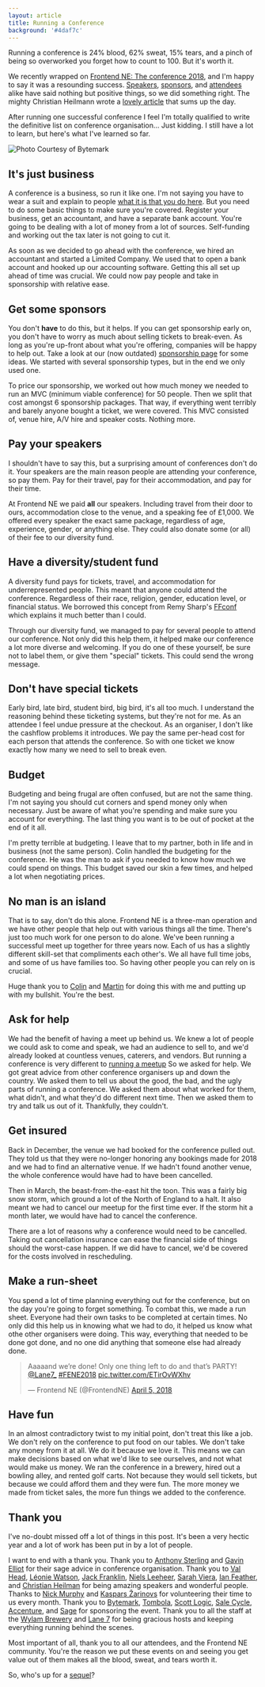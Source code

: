 ```yaml
---
layout: article
title: Running a Conference
background: '#4daf7c'
---
```


Running a conference is 24% blood, 62% sweat, 15% tears, and a pinch of being so overworked you forget how to count to 100.
But it's worth it.

We recently wrapped on [Frontend NE: The conference 2018](https://2018.frontendne.co.uk), and I'm happy to say it was a resounding success.
[Speakers](https://twitter.com/NikkitaFTW/status/982204431369318400), [sponsors](https://twitter.com/bytemark/status/983351836638924804), and [attendees](https://twitter.com/wtomcarter/status/982017051429687296) alike have said nothing but positive things, so we did something right.
The mighty Christian Heilmann wrote a [lovely article](https://christianheilmann.com/2018/04/10/this-was-frontendne-2018-well-from-my-pov/) that sums up the day.

After running one successful conference I feel I'm totally qualified to write the definitive list on conference organisation…
Just kidding.
I still have a lot to learn, but here's what I've learned so far.

![Photo Courtesy of Bytemark](http://res.cloudinary.com/samdbeckham/image/upload/c_crop,e_auto_contrast,f_auto,g_center,h_1020,q_auto,w_1020/v1524241927/DaWRSEuX4AA9gmX_uqli7v.jpg)

## It's just business
A conference is a business, so run it like one.
I'm not saying you have to wear a suit and explain to people [what it is that you do here](https://www.youtube.com/watch?v=StIcRH_e6zQ).
But you need to do some basic things to make sure you're covered.
Register your business, get an accountant, and have a separate bank account.
You're going to be dealing with a lot of money from a lot of sources.
Self-funding and working out the tax later is not going to cut it.

As soon as we decided to go ahead with the conference, we hired an accountant and started a Limited Company.
We used that to open a  bank account and hooked up our accounting software.
Getting this all set up ahead of time was crucial.
We could now pay people and take in sponsorship with relative ease.

## Get some sponsors
You don't **have** to do this, but it helps.
If you can get sponsorship early on, you don't have to worry as much about selling tickets to break-even.
As long as you're up-front about what you're offering, companies will be happy to help out.
Take a look at our (now outdated) [sponsorship page](https://2018.frontendne.co.uk/sponsorship.html) for some ideas.
We started with several sponsorship types, but in the end we only used one.

To price our sponsorship, we worked out how much money we needed to run an MVC (minimum viable conference) for 50 people.
Then we split that cost amongst 6 sponsorship packages.
That way, if everything went terribly and barely anyone bought a ticket, we were covered.
This MVC consisted of, venue hire, A/V hire and speaker costs.
Nothing more.

## Pay your speakers
I shouldn't have to say this, but a surprising amount of conferences don't do it.
Your speakers are the main reason people are attending your conference, so pay them.
Pay for their travel, pay for their accommodation, and pay for their time.

At Frontend NE we paid **all** our speakers.
Including travel from their door to ours, accommodation close to the venue, and a speaking fee of £1,000.
We offered every speaker the exact same package, regardless of age, experience, gender, or anything else.
They could also donate some (or all) of their fee to our diversity fund.

## Have a diversity/student fund
A diversity fund pays for tickets, travel, and accommodation for underrepresented people.
This meant that anyone could attend the conference.
Regardless of their race, religion, gender, education level, or financial status.
We borrowed this concept from Remy Sharp's [FFconf](https://2017.ffconf.org/scholarship) which explains it much better than I could.

Through our diversity fund, we managed to pay for several people  to attend our conference.
Not only did this help them, it helped make our conference a lot more diverse and welcoming.
If you do one of these yourself, be sure not to label them, or give them "special" tickets.
This could send the wrong message.

## Don't have special tickets
Early bird, late bird, student bird, big bird, it's all too much.
I understand the reasoning behind these ticketing systems, but they're not for me.
As an attendee I feel undue pressure at the checkout.
As an organiser, I don't like the cashflow problems it introduces.
We pay the same per-head cost for each person that attends the conference.
So with one ticket we know exactly how many we need to sell to break even.

## Budget
Budgeting and being frugal are often confused, but are not the same thing.
I'm not saying you should cut corners and spend money only when necessary.
Just be aware of what you're spending and make sure you account for everything.
The last thing you want is to be out of pocket at the end of it all. 

I'm pretty terrible at budgeting.
I leave that to my partner, both in life and in business (not the same person).
Colin handled the budgeting for the conference.
He was the man to ask if you needed to know how much we could spend on things.
This budget saved our skin a few times, and helped a lot when negotiating prices.

## No man is an island
That is to say, don't do this alone.
Frontend NE is a three-man operation and we have other people that help out with various things all the time.
There's just too much work for one person to do alone.
We've been running a successful meet up together for three years now.
Each of us has a slightly different skill-set that compliments each other's.
We all have full time jobs, and some of us have families too.
So having other people you can rely on is crucial.

Huge thank you to [Colin](https://twitter.com/htmlandbacon) and [Martin](https://twitter.com/tempertemper) for doing this with me and putting up with my bullshit.
You're the best.

## Ask for help
We had the benefit of having a meet up behind us.
We knew a lot of people we could ask to come and speak, we had an audience to sell to, and we'd already looked at countless venues, caterers, and vendors.
But running a conference is very different to [running a meetup](/wrote/starting-a-meetup.html)
So we asked for help.
We got great advice from other conference organisers up and down the country.
We asked them to tell us about the good, the bad, and the ugly parts of running a conference.
We asked them about what worked for them, what didn't, and what they'd do different next time.
Then we asked them to try and talk us out of it.
Thankfully, they couldn't.

## Get insured
Back in December, the venue we had booked for the conference pulled out.
They told us that they were no-longer honoring any bookings made for 2018 and we had to find an alternative venue.
If we hadn't found another venue, the whole conference would have had to have been cancelled.

Then in March, the beast-from-the-east hit the toon.
This was a fairly big snow storm, which ground a lot of the North of England to a halt.
It also meant we had to cancel our meetup for the first time ever.
If the storm hit a month later, we would have had to cancel the conference.

There are a lot of reasons why a conference would need to be cancelled.
Taking out cancellation insurance can ease the financial side of things should the worst-case happen.
If we did have to cancel, we'd be covered for the costs involved in rescheduling.

## Make a run-sheet
You spend a lot of time planning everything out for the conference, but on the day you're going to forget something.
To combat this, we made a run sheet.
Everyone had their own tasks to be completed at certain times.
No only did this help us in knowing what we had to do, it helped us know what othe other organisers were doing.
This way, everything that needed to be done got done, and no one did anything that someone else had already done.

<blockquote class="twitter-tweet" data-lang="en"><p lang="en" dir="ltr">Aaaaand we’re done! Only one thing left to do and that’s PARTY! <a href="https://twitter.com/Lane7_?ref_src=twsrc%5Etfw">@Lane7_</a> <a href="https://twitter.com/hashtag/FENE2018?src=hash&amp;ref_src=twsrc%5Etfw">#FENE2018</a> <a href="https://t.co/ETirOvWXhv">pic.twitter.com/ETirOvWXhv</a></p>&mdash; Frontend NE (@FrontendNE) <a href="https://twitter.com/FrontendNE/status/981930970952716291?ref_src=twsrc%5Etfw">April 5, 2018</a></blockquote>

## Have fun
In an almost contradictory twist to my initial point, don't treat this like a job.
We don't rely on the conference to put food on our tables.
We don't take any money from it at all.
We do it because we love it.
This means we can make decisions based on what we'd like to see ourselves, and not what would make us money.
We ran the conference in a brewery, hired out a bowling alley, and rented golf carts.
Not because they would sell tickets, but because we could afford them and they were fun.
The more money we made from ticket sales, the more fun things we added to the conference.

## Thank you
I've no-doubt missed off a lot of things in this post.
It's been a very hectic year and a lot of work has been put in by a lot of people.

I want to end with a thank you.
Thank you to [Anthony Sterling](https://twitter.com/anthonysterling) and [Gavin Elliot](https://twitter.com/gavinelliott) for their sage advice in conference organisation.
Thank you to [Val Head](https://twitter.com/vlh), [Léonie Watson](https://twitter.com/LeonieWatson), [Jack Franklin](https://twitter.com/Jack_Franklin), [Niels Leeheer](https://twitter.com/html5test), [Sarah Viera](https://twitter.com/NikkitaFTW), [Ian Feather](https://twitter.com/ianfeather), and [Christian Heilman](https://twitter.com/codepo8) for being amazing speakers and wonderful people.
Thanks to [Nick Murphy](https://twitter.com/NickEVM) and [Kaspars Žarinovs](https://twitter.com/kaspars_z) for volunteering their time to us every month.
Thank you to [Bytemark](https://twitter.com/bytemark), [Tombola](https://twitter.com/tombola), [Scott Logic](https://twitter.com/Scott_Logic), [Sale Cycle](https://twitter.com/SaleCycle), [Accenture](https://twitter.com/accentureuk), and [Sage](https://twitter.com/sageuk) for sponsoring the event.
Thank you to all the staff at the [Wylam Brewery](https://twitter.com/wylambrewery) and [Lane 7](https://twitter.com/Lane7_) for being gracious hosts and keeping everything running behind the scenes. 

Most important of all, thank you to all our attendees, and the Frontend NE community.
You're the reason we put these events on and seeing you get value out of them makes all the blood, sweat, and tears worth it.

So, who's up for a [sequel](http://eepurl.com/c5ab35)?
